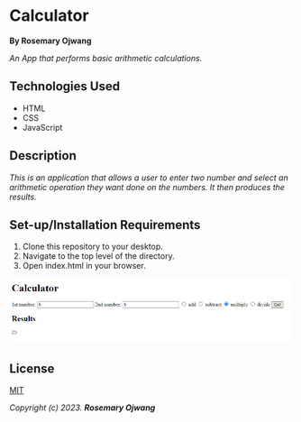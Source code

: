 # Calculator

**By Rosemary Ojwang**

*An App that performs basic arithmetic calculations.*

## Technologies Used
* HTML
* CSS
* JavaScript

## Description
*This is an application that allows a user to enter two number and select an arithmetic operation they want done on the numbers. It then produces the results.*

## Set-up/Installation Requirements
1. Clone this repository to your desktop.
2. Navigate to the top level of the directory.
3. Open index.html in your browser.

 ![Home_Page](IMG/home_pagescreenshot.png)

## License
[MIT](https://opensource.org/license/mit/)

_Copyright (c) 2023._ _**Rosemary Ojwang**_